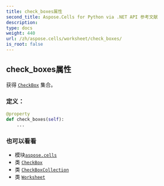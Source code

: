 ```yaml
---
title: check_boxes属性
second_title: Aspose.Cells for Python via .NET API 参考文献
description:
type: docs
weight: 440
url: /zh/aspose.cells/worksheet/check_boxes/
is_root: false
---
```

## check_boxes属性

获得 [`CheckBox`](/cells/python-net/zh/aspose.cells.drawing/checkbox) 集合。
### 定义：
```python
@property
def check_boxes(self):
    ...
```

### 也可以看看
* 模块[`aspose.cells`](../../)
* 类 [`CheckBox`](/cells/python-net/zh/aspose.cells.drawing/checkbox)
* 类 [`CheckBoxCollection`](/cells/python-net/zh/aspose.cells.drawing/checkboxcollection)
* 类 [`Worksheet`](/cells/python-net/zh/aspose.cells/worksheet)
